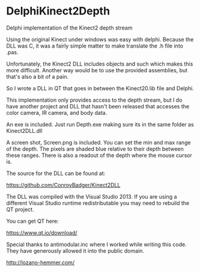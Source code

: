 # DelphiKinect2Depth
Delphi implementation of the Kinect2 depth stream

Using the original Kinect under windows was easy with delphi. Because the DLL was C, it was a fairly simple matter to make translate the .h file into .pas.

Unfortunately, the Kinect2 DLL includes objects and such which makes this more difficult. Another way would be to use the provided assemblies, but that's also a bit of a pain.

So I wrote a DLL in QT that goes in between the Kinect20.lib file and Delphi.

This implementation only provides access to the depth stream, but I do have another project and DLL that hasn't been released that accesses the color camera, IR camera, and body data.

An exe is included. Just run Depth.exe making sure its in the same folder as Kinect2DLL.dll

A screen shot, Screen.png is included. You can set the min and max range of the depth. The pixels are shaded blue relative to their depth between these ranges. There is also a readout of the depth where the mouse cursor is.

The source for the DLL can be found at:

https://github.com/ConroyBadger/Kinect2DLL

The DLL was compiled with the Visual Studio 2013. If you are using a different
Visual Studio runtime redistributable you may need to rebuild the QT project.

You can get QT here:

https://www.qt.io/download/

Special thanks to antimodular.inc where I worked while writing this code. They have generously allowed it into the public domain.

http://lozano-hemmer.com/







